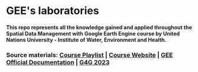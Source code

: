 # GEE's laboratories
#### This repo represents all the knowledge gained and applied throughout the Spatial Data Management with Google Earth Engine course by United Nations University - Institute of Water, Environment and Health.
### Source materials: [Course Playlist](https://www.youtube.com/playlist?list=PLAxJ4-o7ZoPeXzIjOJx3vBF0ftKlcYH9J) |  [Course Website](https://geog-414.gishub.org/index.html) | [GEE Official Documentation](https://developers.google.com/earth-engine/guides) | [G4G 2023](https://geemap.org/workshops/G4G_2023/)